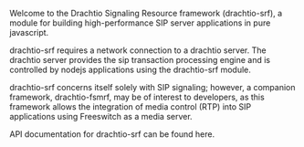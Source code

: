 Welcome to the Drachtio Signaling Resource framework (drachtio-srf), a module for building high-performance SIP server applications in pure javascript.

drachtio-srf requires a network connection to a drachtio server. The drachtio server provides the sip transaction processing engine and is controlled by nodejs applications using the drachtio-srf module.

drachtio-srf concerns itself solely with SIP signaling; however, a companion framework, drachtio-fsmrf, may be of interest to developers, as this framework allows the integration of media control (RTP) into SIP applications using Freeswitch as a media server.

API documentation for drachtio-srf can be found here.
